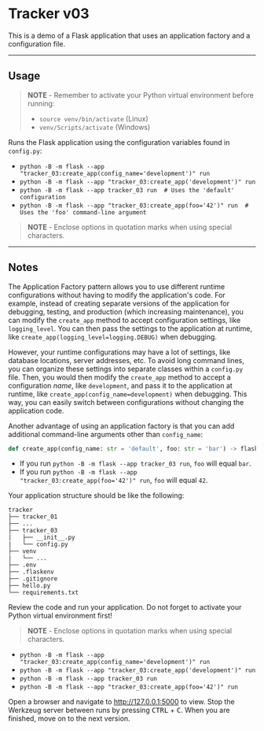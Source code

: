 # Tracker v03

This is a demo of a Flask application that uses an application factory and a configuration file.

-----

## Usage

> **NOTE** - Remember to activate your Python virtual environment before running:
>
> - `source venv/bin/activate` (Linux)
> - `venv/Scripts/activate` (Windows)

Runs the Flask application using the configuration variables found in `config.py`:

- `python -B -m flask --app "tracker_03:create_app(config_name='development')" run`
- `python -B -m flask --app "tracker_03:create_app('development')" run`
- `python -B -m flask --app tracker_03 run  # Uses the 'default' configuration`
- `python -B -m flask --app "tracker_03:create_app(foo='42')" run  # Uses the 'foo' command-line argument`

> **NOTE** - Enclose options in quotation marks when using special characters.

-----

## Notes

The Application Factory pattern allows you to use different runtime configurations without having to modify the application's code. For example, instead of creating separate versions of the application for debugging, testing, and production (which increasing maintenance), you can modify the `create_app` method to accept configuration settings, like `logging_level`. You can then pass the settings to the application at runtime, like `create_app(logging_level=logging.DEBUG)` when debugging.

However, your runtime configurations may have a lot of settings, like database locations, server addresses, etc. To avoid long command lines, you can organize these settings into separate classes within a `config.py` file. Then, you would then modify the `create_app` method to accept a configuration *name*, like `development`, and pass it to the application at runtime, like `create_app(config_name=development)` when debugging. This way, you can easily switch between configurations without changing the application code.

Another advantage of using an application factory is that you can add additional command-line arguments other than `config_name`:

```python
def create_app(config_name: str = 'default', foo: str = 'bar') -> flask.Flask:
```

- If you run `python -B -m flask --app tracker_03 run`, `foo` will equal `bar`.
- If you run `python -B -m flask --app "tracker_03:create_app(foo='42')" run`, `foo` will equal `42`.

Your application structure should be like the following:

```text
tracker
├── tracker_01
├── ...
├── tracker_03
|   ├── __init__.py
|   └── config.py
├── venv
|   └── ...
├── .env
├── .flaskenv
├── .gitignore
├── hello.py
└── requirements.txt
```

Review the code and run your application. Do not forget to activate your Python virtual environment first!

> **NOTE** - Enclose options in quotation marks when using special characters.

- `python -B -m flask --app "tracker_03:create_app(config_name='development')" run`
- `python -B -m flask --app "tracker_03:create_app('development')" run`
- `python -B -m flask --app tracker_03 run`
- `python -B -m flask --app "tracker_03:create_app(foo='42')" run`

Open a browser and navigate to <http://127.0.0.1:5000> to view. Stop the Werkzeug server between runs by pressing <kbd>CTRL</kbd> +  <kbd>C</kbd>. When you are finished, move on to the next version.
